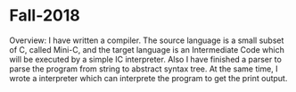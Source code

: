 # Fall-2018
Overview:
	I have written a compiler. The source language is a small subset of C, called Mini-C, and the target language is an Intermediate Code which will be executed by a simple IC interpreter. Also I have finished a parser to parse the program from string to abstract syntax tree. At the same time, I wrote a interpreter which can interprete the program to get the print output.
